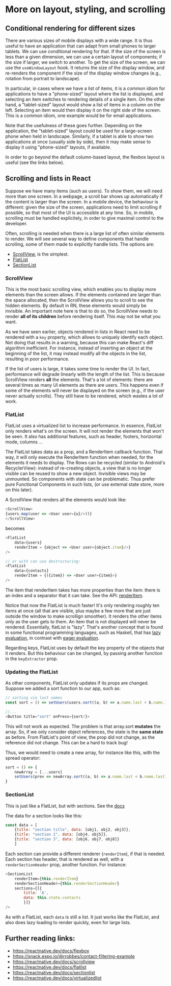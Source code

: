 # More on layout, styling, and scrolling



## Conditional rendering for different sizes

There are various sizes of mobile displays with a wide range. It is thus useful to have an application that can adapt from small phones to larger tablets. We can use conditional rendering for that. If the size of the screen is less than a given dimension, we can use a certain layout of components; if the size if larger, we switch to another. To get the size of the screen, we can use the `useWindowLayout` hook. It returns the size of the display window, and re-renders the component if the size of the display window changes (e.g., rotation from portrait to landscape).

In particular, in cases where we have a list of items, it is a common idiom for applications to have a "phone-sized" layout where the list is displayed, and selecting an item switches to rendering details of a single item. On the other hand, a "tablet-sized" layout would show a list of items in a column on the left. Selecting an item would then display it on the right side of the screen. This is a common idiom, one example would be for email applications. 

Note that the usefulness of these goes further. Depending on the application, the "tablet-sized" layout could be used for a large-screen phone when held in landscape. Similarly, if a tablet is able to show two applications at once (usually side by side), then it may make sense to display it using "phone-sized" layouts, if available.

In order to go beyond the default column-based layout, the flexbox layout is useful (see the links below).



## Scrolling and lists in React

Suppose we have many items (such as users). To show them, we will need more than one screen. In a webpage, a scroll bar shows up automatically if the content is larger than the screen. In a mobile device, the behaviour is different: given the size of the screen, applications need to limit scrolling if possible, so that most of the UI is accessible at any time. So, in mobile, scrolling must be handled explicitely, in order to give maximal control to the developer.

Often, scrolling is needed when there is a large list of often similar elements to render. We will see several way to define components that handle scrolling, some of them made to explicitly handle lists. The options are:

-  [ScrollView](https://docs.expo.io/versions/latest/react-native/scrollview/), is the simplest.
- [FlatList](https://docs.expo.io/versions/latest/react-native/flatlist/)
- [SectionList](https://docs.expo.io/versions/latest/react-native/sectionlist/)

### ScrollView

This is the most basic scrolling view, which enables you to display more elements than the screen allows. If the elements contained are larger than the space allocated, then the ScrollView allows you to scroll to see the hidden elements. By default in RN, these elements would simply be invisible. An important note here is that to do so, the ScrollView needs to render **all of its children** before rendering itself. This may not be what you want.

As we have seen earlier, objects rendered in lists in React need to be rendered with a `key` property, which allows to uniquely identify each object. Not doing that results in a warning, because this can make React's diff algorithm inefficient. For instance, instead of inserting an object at the beginning of the list, it may instead modify all the objects in the list, resulting in poor performance.

If the list of users is large, it takes some time to render the UI. In fact, performance will degrade linearly with the length of the list. This is because ScrollView renders **all** the elements. That's a lot of elements: there are several times as many UI elements as there are users. This happens even if some of the elements will never be displayed on the screen (e.g., if the user never actually scrolls). They still have to be rendered, which wastes a lot of work.

### FlatList

FlatList uses a virtualized list to increase performance. In essence, FlatList only renders what's on the screen. It will not render the elements that won't be seen. It also has additional features, such as header, footers, horizontal mode, columns ...

The FlatList takes data as a prop, and a RenderItem callback function. That way, it will only execute the RenderItem function when needed, for the elements it needs to display. 
The Rows can be recycled (similar to Android's RecyclerView): instead of re-creating objects, a view that is no longer visible can be reused to show a new object. Invisible views may be unmounted. So components with state can be problematic. Thus prefer pure Functional Components in such lists, (or use external state store, more on this later).

A ScrollView that renders all the elements would look like:

```javascript
<ScrollView>
{users.map(user => <User user={u}/>))}
</ScrollView>
```

becomes

```javascript
<FlatList 
    data={users}
    renderItem = {object => <User user={object.item}/>} 
/>

// or with can use destructuring:
<FlatList 
    data={contacts}
    renderItem = {({item}) => <User user={item}>} 
/>
```

The item that renderItem takes has more properties than the item: there is an index and a separator that it can take. See the API: [renderItem](https://docs.expo.io/versions/latest/react-native/flatlist/#renderitem). 

Notice that now the FlatList is much faster! It's only rendering roughly ten items at once (all that are visible, plus maybe a few more that are just outside the window to make scrollign smoother). It renders the other items only as the user gets to them. An item that is not displayed will never be rendered. Essentially, flatList is "lazy". That's another concept that is found in some functional programming languages, such as Haskell, that has [lazy evaluation](https://en.wikipedia.org/wiki/Lazy_evaluation), in contrast with [eager evaluation](https://en.wikipedia.org/wiki/Eager_evaluation).

Regarding keys, FlatList uses by default the key property of the objects that it renders. But this behaviour can be changed, by passing another function in the `keyExtractor` prop.

### Updating the FlatList

As other components, FlatList only updates if its props are changed. Suppose we added a sort function to our app, such as:

```javascript
// sorting via last names
const sort = () => setUsers(users.sort((a, b) => a.name.last < b.name.last))

//...
<Button title="sort" onPress={sort/}>
```

This will not work as expected. The problem is that array.sort **mutates** the array. So, if we only consider object references, the state is the **same state** as before. From FlatList's point of view, the prop did not change, as the reference did not change. This can be a hard to track bug!

Thus, we would need to create a new array, for instance like this, with the spread operator:

```javascript
sort = () => {
    newArray = [...users]
    setUsers(prev => newArray.sort((a, b) => a.name.last < b.name.last))
}
```

### SectionList

This is just like a FlatList, but with sections. See the [docs](https://docs.expo.io/versions/latest/react-native/sectionlist/)

The data for a section looks like this:

```javascript
const data = [
    {title: "section title", data: [obj1, obj2, obj3]},
    {title: "section 2", data: [obj4, obj5]},
    {title: "section 3", data: [obj6, obj7, obj8]}
    ]
```

Each section can provide a different renderer (`renderItem`), if that is needed. Each section has header, that is rendered as well, with a `renderSectionHeader` prop, another function. For instance:

```javascript
<SectionList
    renderItem={this.renderItem}
    renderSectionHeader={this.renderSectionHeader}
    sections={[{
        title: 'A',
        data: this.state.contacts
        }]}
/>
```

As with a FlatList, each `data` is still a list. It just works like the FlatList, and also does lazy loading to render quickly, even for large lists.


## Further reading links: 

- https://reactnative.dev/docs/flexbox
- https://snack.expo.io/@rrobbes/contact-filtering-example
- https://reactnative.dev/docs/scrollview
- https://reactnative.dev/docs/flatlist
- https://reactnative.dev/docs/sectionlist
- https://reactnative.dev/docs/virtualizedlist

